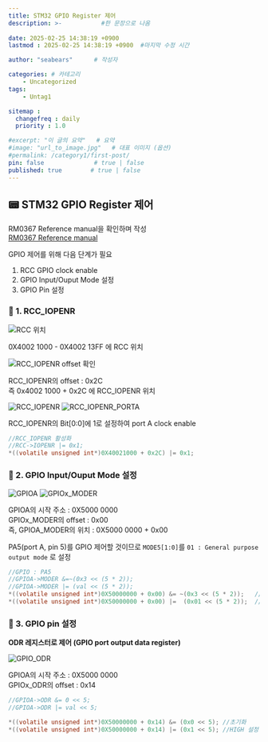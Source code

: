 ```yaml
---
title: STM32 GPIO Register 제어
description: >-           #한 문장으로 나옴
  
date: 2025-02-25 14:38:19 +0900
lastmod : 2025-02-25 14:38:19 +0900  #마지막 수정 시간

author: "seabears"      # 작성자

categories: # 카테고리
    - Uncategorized  
tags: 
    - Untag1

sitemap :
  changefreq : daily
  priority : 1.0

#excerpt: "이 글의 요약"   # 요약
#image: "url_to_image.jpg"   # 대표 이미지 (옵션)
#permalink: /category1/first-post/
pin: false              # true | false
published: true        # true | false
---
```


## 📟 STM32 GPIO Register 제어
RM0367 Reference manual을 확인하며 작성  
[RM0367 Reference manual](https://www.st.com/resource/en/reference_manual/rm0367-ultralowpower-stm32l0x3-advanced-armbased-32bit-mcus-stmicroelectronics.pdf)  


GPIO 제어를 위해 다음 단계가 필요  
1. RCC GPIO clock enable  
2. GPIO Input/Ouput Mode 설정  
3. GPIO Pin 설정  


### 📌 1. RCC_IOPENR
![RCC 위치](https://github.com/user-attachments/assets/00f0bdff-116d-4a75-b843-1250529d1f36)

0X4002 1000 - 0X4002 13FF 에 RCC 위치  

![RCC_IOPENR offset 확인](https://github.com/user-attachments/assets/bf8a84c5-8504-4293-8a73-4a2b5a037e29)

RCC_IOPENR의 offset : 0x2C  
즉 0x4002 1000 + 0x2C 에 RCC_IOPENR 위치  

![RCC_IOPENR](https://github.com/user-attachments/assets/fe673c59-e0a5-437b-bd9c-9739a322cd3b)
![RCC_IOPENR_PORTA](https://github.com/user-attachments/assets/804b2a4e-088b-4e3f-a6e3-35a2bc66a928)

RCC_IOPENR의 Bit[0:0]에 1로 설정하여 port A clock enable  

```c
//RCC_IOPENR 활성화
//RCC->IOPENR |= 0x1;
*((volatile unsigned int*)0X40021000 + 0x2C) |= 0x1;
```


### 📌 2. GPIO Input/Ouput Mode 설정

![GPIOA](https://github.com/user-attachments/assets/78ef2588-fe92-4ccc-b953-9aa13c199a30)
![GPIOx_MODER](https://github.com/user-attachments/assets/f065d4c4-64df-4ebf-86db-14549f757e55)

GPIOA의 시작 주소 : 0X5000 0000  
GPIOx_MODER의 offset : 0x00  
즉, GPIOA_MODER의 위치 : 0X5000 0000 + 0x00  

PA5(port A, pin 5)를 GPIO 제어할 것이므로 `MODE5[1:0]`를 `01 : General purpose output mode` 로 설정  

```c
//GPIO : PA5
//GPIOA->MODER &=~(0x3 << (5 * 2));
//GPIOA->MODER |= (val << (5 * 2));
*((volatile unsigned int*)0X50000000 + 0x00) &= ~(0x3 << (5 * 2));   //나머지 비트는 살리기
*((volatile unsigned int*)0X50000000 + 0x00) |=  (0x01 << (5 * 2));  //MODE5[1:0]를 0x01으로 설정
```


### 📌 3. GPIO pin 설정
**ODR 레지스터로 제어 (GPIO port output data register)**  

![GPIO_ODR](https://github.com/user-attachments/assets/e1841546-e140-4bbb-a5ad-5db24786d23c)

GPIOA의 시작 주소 : 0X5000 0000  
GPIOx_ODR의 offset : 0x14  

```c
//GPIOA->ODR &= 0 << 5;
//GPIOA->ODR |= val << 5;

*((volatile unsigned int*)0X50000000 + 0x14) &= (0x0 << 5); //초기화
*((volatile unsigned int*)0X50000000 + 0x14) |= (0x1 << 5); //HIGH 설정
```
